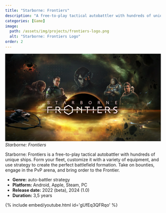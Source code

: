 ```yaml
---
title: "Starborne: Frontiers"
description: "A free-to-play tactical autobattler with hundreds of unique ships."
categories: [Game]
image:
  path: /assets/img/projects/frontiers-logo.png
  alt: "Starborne: Frontiers Logo"
order: 2
---
```


![Starborne: Frontiers Logo](/assets/img/projects/frontiers-logo.png)
_Starborne: Frontiers_

Starborne: Frontiers is a free-to-play tactical autobattler with hundreds of unique ships. Form your fleet, customize it with a variety of equipment, and use strategy to create the perfect battlefield formation. Take on bounties, engage in the PvP arena, and bring order to the Frontier.

- **Genre:** auto-battler strategy
- **Platform:** Android, Apple, Steam, PC
- **Release date:** 2022 (beta), 2024 (1.0)
- **Duration:** 3,5 years

{% include embed/youtube.html id='gUfEq3QFRqo' %}
